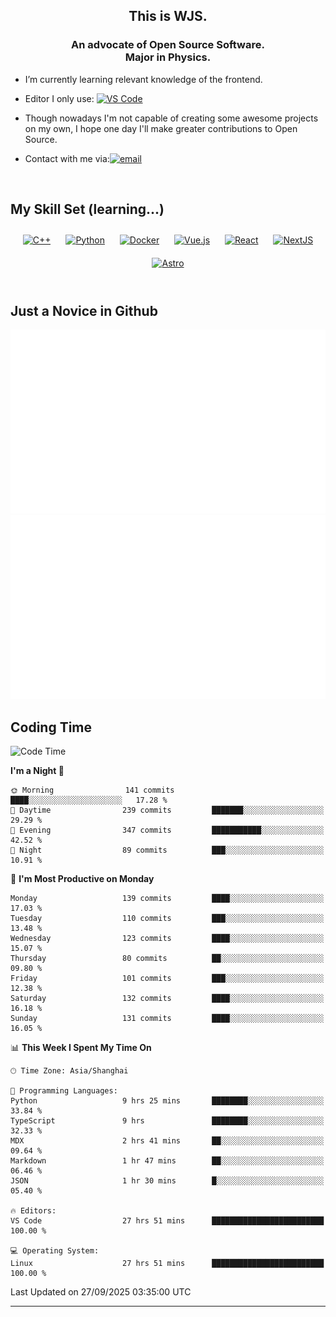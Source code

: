 ## <div align="center">This is WJS.</div>  
  

### <div align="center">An advocate of Open Source Software.<br>Major in Physics.</div>  
  

- I’m currently learning relevant knowledge of the frontend.  
  

- Editor I only use: [![VS Code](https://img.shields.io/badge/-VS%20Code-007ACC?style=plastic&logo=visual-studio-code)](https://code.visualstudio.com/)  
  

- Though nowadays I'm not capable of creating some awesome projects on my own, I hope one day I'll make greater contributions to Open Source.  
  

- Contact with me via:[![email](https://img.shields.io/badge/My-e--mail-red)](mailto:wjs@wjsphy.top)  
  

<br/>  


## My Skill Set (learning...)
<div align="center">  
<a href="https://www.cplusplus.com/" target="_blank"><img style="margin: 10px" src="https://profilinator.rishav.dev/skills-assets/cplusplus-original.svg" alt="C++" height="50" /></a>  
<a href="https://www.python.org/" target="_blank"><img style="margin: 10px" src="https://profilinator.rishav.dev/skills-assets/python-original.svg" alt="Python" height="50" /></a>  
<a href="https://www.docker.com/" target="_blank"><img style="margin: 10px" src="https://profilinator.rishav.dev/skills-assets/docker-original-wordmark.svg" alt="Docker" height="50" /></a>  
<a href="https://vuejs.org/" target="_blank"><img style="margin: 10px" src="https://profilinator.rishav.dev/skills-assets/vuejs-original-wordmark.svg" alt="Vue.js" height="50" /></a>  
<a href="https://reactjs.org/" target="_blank"><img style="margin: 10px" src="https://profilinator.rishav.dev/skills-assets/react-original-wordmark.svg" alt="React" height="50" /></a>  
<a href="https://nextjs.org/" target="_blank"><img style="margin: 10px" src="https://profilinator.rishav.dev/skills-assets/nextjs.png" alt="NextJS" height="50" /></a>  
<a href="https://www.astro.build/" target="_blank"><img style="margin: 10px" src="https://profilinator.rishav.dev/skills-assets/astro.svg" alt="Astro" height="50" /></a>   
</div>

<br/>  


## Just a Novice in Github  
![](https://raw.githubusercontent.com/wjsoj/github-stats-transparent/output/generated/overview.svg)
![](https://raw.githubusercontent.com/wjsoj/github-stats-transparent/output/generated/languages.svg)

## Coding Time

<!--START_SECTION:waka-->
![Code Time](http://img.shields.io/badge/Code%20Time-1%2C385%20hrs%2056%20mins-blue)

**I'm a Night 🦉** 

```text
🌞 Morning                141 commits         ████░░░░░░░░░░░░░░░░░░░░░   17.28 % 
🌆 Daytime                239 commits         ███████░░░░░░░░░░░░░░░░░░   29.29 % 
🌃 Evening                347 commits         ███████████░░░░░░░░░░░░░░   42.52 % 
🌙 Night                  89 commits          ███░░░░░░░░░░░░░░░░░░░░░░   10.91 % 
```
📅 **I'm Most Productive on Monday** 

```text
Monday                   139 commits         ████░░░░░░░░░░░░░░░░░░░░░   17.03 % 
Tuesday                  110 commits         ███░░░░░░░░░░░░░░░░░░░░░░   13.48 % 
Wednesday                123 commits         ████░░░░░░░░░░░░░░░░░░░░░   15.07 % 
Thursday                 80 commits          ██░░░░░░░░░░░░░░░░░░░░░░░   09.80 % 
Friday                   101 commits         ███░░░░░░░░░░░░░░░░░░░░░░   12.38 % 
Saturday                 132 commits         ████░░░░░░░░░░░░░░░░░░░░░   16.18 % 
Sunday                   131 commits         ████░░░░░░░░░░░░░░░░░░░░░   16.05 % 
```


📊 **This Week I Spent My Time On** 

```text
🕑︎ Time Zone: Asia/Shanghai

💬 Programming Languages: 
Python                   9 hrs 25 mins       ████████░░░░░░░░░░░░░░░░░   33.84 % 
TypeScript               9 hrs               ████████░░░░░░░░░░░░░░░░░   32.33 % 
MDX                      2 hrs 41 mins       ██░░░░░░░░░░░░░░░░░░░░░░░   09.64 % 
Markdown                 1 hr 47 mins        ██░░░░░░░░░░░░░░░░░░░░░░░   06.46 % 
JSON                     1 hr 30 mins        █░░░░░░░░░░░░░░░░░░░░░░░░   05.40 % 

🔥 Editors: 
VS Code                  27 hrs 51 mins      █████████████████████████   100.00 % 

💻 Operating System: 
Linux                    27 hrs 51 mins      █████████████████████████   100.00 % 
```


 Last Updated on 27/09/2025 03:35:00 UTC
<!--END_SECTION:waka-->

----

<!--
**wjsoj/wjsoj** is a ✨ _special_ ✨ repository because its `README.md` (this file) appears on your GitHub profile.

Here are some ideas to get you started:

- 🔭 I’m currently working on ...
- 🌱 I’m currently learning ...
- 👯 I’m looking to collaborate on ...
- 🤔 I’m looking for help with ...
- 💬 Ask me about ...
- 📫 How to reach me: ...
- 😄 Pronouns: ...
- ⚡ Fun fact: ...
-->
